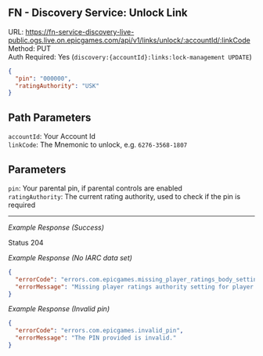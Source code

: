 ## FN - Discovery Service: Unlock Link

URL: https://fn-service-discovery-live-public.ogs.live.on.epicgames.com/api/v1/links/unlock/:accountId/:linkCode \
Method: PUT \
Auth Required: Yes (`discovery:{accountId}:links:lock-management UPDATE`)

```json
{
  "pin": "000000",
  "ratingAuthority": "USK"
}
```

## Path Parameters

`accountId`: Your Account Id <br/>
`linkCode`: The Mnemonic to unlock, e.g. `6276-3568-1807`

## Parameters

`pin`: Your parental pin, if parental controls are enabled <br/>
`ratingAuthority`: The current rating authority, used to check if the pin is required

---

_Example Response (Success)_

Status 204

_Example Response (No IARC data set)_

```json
{
  "errorCode": "errors.com.epicgames.missing_player_ratings_body_setting",
  "errorMessage": "Missing player ratings authority setting for player id 94b1569506b04f9f8557af611e8c5e47"
}
```

_Example Response (Invalid pin)_

```json
{
  "errorCode": "errors.com.epicgames.invalid_pin",
  "errorMessage": "The PIN provided is invalid."
}
```
